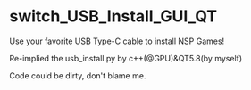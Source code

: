 # switch_USB_Install_GUI_QT
Use your favorite USB Type-C cable to install NSP Games!

Re-implied the usb_install.py by c++(@GPU)&QT5.8(by myself)

Code could be dirty, don't blame me.

